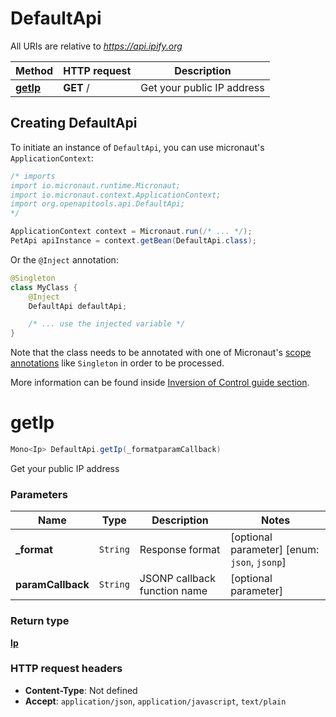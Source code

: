 # DefaultApi

All URIs are relative to *https://api.ipify.org*

| Method | HTTP request | Description |
|------------- | ------------- | -------------|
| [**getIp**](DefaultApi.md#getIp) | **GET** / | Get your public IP address |


## Creating DefaultApi

To initiate an instance of `DefaultApi`, you can use micronaut's `ApplicationContext`:
```java
/* imports
import io.micronaut.runtime.Micronaut;
import io.micronaut.context.ApplicationContext;
import org.openapitools.api.DefaultApi;
*/

ApplicationContext context = Micronaut.run(/* ... */);
PetApi apiInstance = context.getBean(DefaultApi.class);
```

Or the `@Inject` annotation:
```java
@Singleton
class MyClass {
    @Inject
    DefaultApi defaultApi;

    /* ... use the injected variable */
}
```
Note that the class needs to be annotated with one of Micronaut's [scope annotations](https://docs.micronaut.io/latest/guide/#scopes) like `Singleton` in order to be processed.

More information can be found inside [Inversion of Control guide section](https://docs.micronaut.io/latest/guide/#ioc).

<a name="getIp"></a>
# **getIp**
```java
Mono<Ip> DefaultApi.getIp(_formatparamCallback)
```

Get your public IP address

### Parameters
| Name | Type | Description  | Notes |
|------------- | ------------- | ------------- | -------------|
| **_format** | `String`| Response format | [optional parameter] [enum: `json`, `jsonp`] |
| **paramCallback** | `String`| JSONP callback function name | [optional parameter] |


### Return type
[**Ip**](Ip.md)



### HTTP request headers
 - **Content-Type**: Not defined
 - **Accept**: `application/json`, `application/javascript`, `text/plain`

